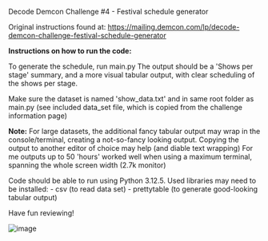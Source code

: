 Decode Demcon Challenge #4 - Festival schedule generator

Original instructions found at: https://mailing.demcon.com/lp/decode-demcon-challenge-festival-schedule-generator

**Instructions on how to run the code:**

To generate the schedule, run main.py
The output should be a 'Shows per stage' summary, and a more visual tabular output, with clear scheduling of the shows per stage.

Make sure the dataset is named 'show_data.txt' and in same root folder as main.py
(see included data_set file, which is copied from the challenge information page)


**Note:**
For large datasets, the additional fancy tabular output may wrap in the console/terminal, creating a not-so-fancy looking output. Copying the output to another editor of choice may help (and diable text wrapping)
For me outputs up to 50 'hours' worked well when using a maximum terminal, spanning the whole screen width (2.7k monitor)

Code should be able to run using Python 3.12.5.
Used libraries may need to be installed:
    - csv (to read data set)
    - prettytable (to generate good-looking tabular output)

Have fun reviewing!

![image](https://github.com/user-attachments/assets/8d903f68-b08d-4048-bb28-a0ec1edb9581)
